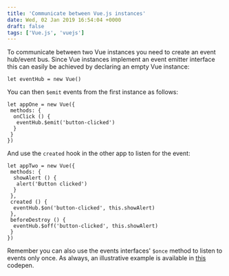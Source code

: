 ```yaml
---
title: 'Communicate between Vue.js instances'
date: Wed, 02 Jan 2019 16:54:04 +0000
draft: false
tags: ['Vue.js', 'vuejs']
---
```


To communicate between two Vue instances you need to create an event hub/event bus. Since Vue instances implement an event emitter interface this can easily be achieved by declaring an empty Vue instance:

```
let eventHub = new Vue()
```

You can then `$emit` events from the first instance as follows:

```
let appOne = new Vue({
 methods: {
  onClick () {
   eventHub.$emit('button-clicked')  
  }
 }
})
```

And use the `created` hook in the other app to listen for the event:

```
let appTwo = new Vue({
 methods: {
  showAlert () {
   alert('Button clicked')
  }
 },
 created () {
  eventHub.$on('button-clicked', this.showAlert)
 },
 beforeDestroy () {
  eventHub.$off('button-clicked', this.showAlert)
 }
})
```

Remember you can also use the events interfaces' `$once` method to listen to events only once. As always, an illustrative example is available in [this](https://codepen.io/amuponda/pen/EGoEXW) codepen.